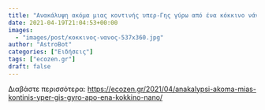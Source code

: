 ```yaml
---
title: "Ανακάλυψη ακόμα μιας κοντινής υπερ-Γης γύρω από ένα κόκκινο νάνο"
date: 2021-04-19T21:04:53+00:00
images:
  - "images/post/κοκκινος-νανος-537x360.jpg"
author: "AstroBot"
categories: ["Ειδήσεις"]
tags: ["ecozen.gr"]
draft: false
---
```




Διαβάστε περισσότερα: https://ecozen.gr/2021/04/anakalypsi-akoma-mias-kontinis-yper-gis-gyro-apo-ena-kokkino-nano/
